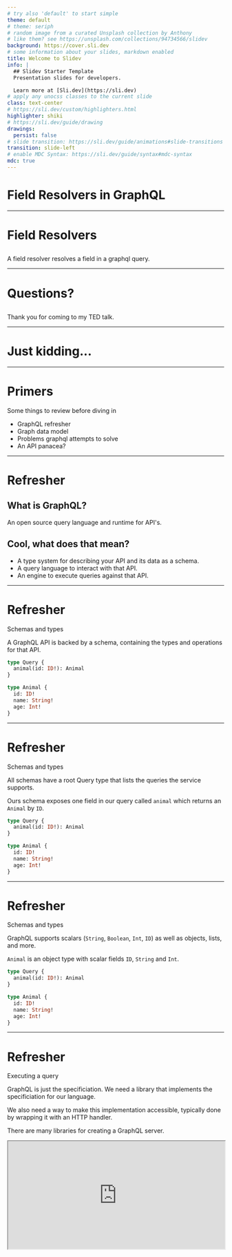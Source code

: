 ```yaml
---
# try also 'default' to start simple
theme: default
# theme: seriph
# random image from a curated Unsplash collection by Anthony
# like them? see https://unsplash.com/collections/94734566/slidev
background: https://cover.sli.dev
# some information about your slides, markdown enabled
title: Welcome to Slidev
info: |
  ## Slidev Starter Template
  Presentation slides for developers.

  Learn more at [Sli.dev](https://sli.dev)
# apply any unocss classes to the current slide
class: text-center
# https://sli.dev/custom/highlighters.html
highlighter: shiki
# https://sli.dev/guide/drawing
drawings:
  persist: false
# slide transition: https://sli.dev/guide/animations#slide-transitions
transition: slide-left
# enable MDC Syntax: https://sli.dev/guide/syntax#mdc-syntax
mdc: true
---
```


# Field Resolvers in GraphQL

---

# Field Resolvers

<!-- An empty header formats the next line as standard slide text instead of a subheading -->

##

A field resolver resolves a field in a graphql query.

---

# Questions?

<!-- An empty header formats the next line as standard slide text instead of a subheading -->

##

Thank you for coming to my TED talk.

---

# Just kidding...

---

# Primers

Some things to review before diving in

- GraphQL refresher
- Graph data model
- Problems graphql attempts to solve
- An API panacea?

---

# Refresher

## What is GraphQL?

An open source query language and runtime for API's.

## Cool, what does that mean?

- A type system for describing your API and its data as a schema.
- A query language to interact with that API.
- An engine to execute queries against that API.

---

# Refresher

Schemas and types

A GraphQL API is backed by a schema, containing the types and operations for that API.

```graphql
type Query {
  animal(id: ID!): Animal
}

type Animal {
  id: ID!
  name: String!
  age: Int!
}
```

---

# Refresher

Schemas and types

All schemas have a root Query type that lists the queries the service supports.

Ours schema exposes one field in our query called `animal` which returns an `Animal` by `ID`.

```graphql {1-3|2}
type Query {
  animal(id: ID!): Animal
}

type Animal {
  id: ID!
  name: String!
  age: Int!
}
```

---

# Refresher

Schemas and types

GraphQL supports scalars (`String`, `Boolean`, `Int`, `ID`) as well as objects, lists, and more.

`Animal` is an object type with scalar fields `ID`, `String` and `Int`.

```graphql {5-9|6|7|8}
type Query {
  animal(id: ID!): Animal
}

type Animal {
  id: ID!
  name: String!
  age: Int!
}
```

---

# Refresher

Executing a query

GraphQL is just the specificiation. We need a library that implements the specificiation for our language.

We also need a way to make this implementation accessible, typically done by wrapping it with an HTTP handler.

There are many libraries for creating a GraphQL server.

<iframe src="https://graphql.org/code/#language-support" style="width: 100%; height: 250px;" />

---

# Refresher

Query

```graphql {|1|2,6,12,16|3-5,13-15}
query readAnimal {
  animal(id: "2ba43365-973a-41eb-87ff-b6033f332885") {
    id
    name
    age
  }
}

"""result
{
  "data": {
    "animal": {
      "id": "2ba43365-973a-41eb-87ff-b6033f332885",
      "name": "George",
      "age": 7
    }
  }
}
"""
```

---

# Refresher

Querying what we want

We can modify our query to return only the data we're interested in.

```graphql {|3,11}
query readAnimal {
  animal(id: "2ba43365-973a-41eb-87ff-b6033f332885") {
    name
  }
}

"""result
{
  "data": {
    "animal": {
      "name": "George"
    }
  }
}
"""
```

---

# Thinking in graphs

Our types can also express relationships (this is where the _Graph_ of GraphQL comes in)

```graphql {|,12-15|9}
type Query {
  animal(id: ID!): Animal
}

type Animal {
  id: ID!
  name: String!
  age: Int!
  owners: [Human!]
}

type Human {
  id: ID!
  name: String!
}
```

---

# Thinking in graphs

We can also query these relationships

```graphql {|,3-5,12-16}
query georgeOwners {
  animal(id: "2ba43365-973a-41eb-87ff-b6033f332885") {
    owners {
      name
    }
  }
}

""" result
{
  "data": {
    "owners": [
      {
        "name": "Jake"
      }
    ]
  }
}
"""
```

---

# What is GraphQL trying to solve?

- Allows us to model our types and their relationships as a graph
- Helps us fetch just the data we need
- Allows us to fetch this data from a single resource

---

# GraphQL, an API panacea?

> /ˌpanəˈsēə/
>
> _noun_
>
> **a solution or remedy for all difficulties or diseases.**

## Absolutely not

Engineering decision making involves tradeoffs, not perfect solutions.

GraphQL fits our domain well due to the hierarchical nature of our data. It allows us to build a flexible system that exposes data in an intuitive and performant way.

But this comes with additional verbosity, complexity, and challenges such as managing performance and keeping our schema backwards compatible.

With the right approaches we'll continue to build highly flexible systems.

---

# Recap

It's fields all the way down...

- Our schema has a query type
- This query type has fields for the various queries we support
- Those queries can return scalar values (strings, numbers, etc) or complex values like objects
- The objects we return have their own sets of fields, these can also be scalar values or complex types

And something new...

- Fields can be backed by a resolver
- This changes the behavior of the query
- That resolver is only executed if that field is requested

---

# Revisiting an earlier example

Our pet friends API

We have the following GraphQL schema

Our `Animal` type has an `owners` field which is a list of `Human` type.

```graphql {|9,12-15}
type Query {
  animal(id: ID!): Animal
}

type Animal {
  id: ID!
  name: String!
  age: Int!
  owners: [Human!]
}

type Human {
  id: ID!
  name: String!
}
```

---

# Let's look at some resolvers

_Disclaimer: we're about to enter psuedo code land, where things work simply because I want them to_

---

# Example 1

##

First, the simplest version of our query. It resolves the entire `Animal` in one call.

We query the database and use a sql join to retrieve the related owner data.

```typescript
const resolvers = {
  Query: {
    async animal({ params, db }): Promise<Animal> {
      const animal = await db.queryRow(
        `SELECT a.id, a.name, a.age, o.id, o.name FROM animals a
         INNER JOIN owners o ON o.animal_id = a.id
         WHERE a.id = $1`,
        params["id"]
      );
      return animal;
    },
  },
};
```

---

# Example 1

## Pros

- Simple
- Quick to implement
- For small models and relations (especially 1:1), performance should be fine
- This approach can work great initially or on smaller projects

## Cons

- May end up with additional relationships to fetch, leading to a larger and larger resolver
  - E.g., `Human` may have a `Contact` field, with data living in SalesForce (🤮)
  - Now we need to implement a SalesForce client just to continue fetching `Animal` data
- Query performance may suffer from loading more relations
- Still over fetching
  - Even if we aren't interested in `owners` data, the `animal` resolver is still fetching it

---

# Example 2

##

Now, we'll create a resolver for the `owners` field on the `Animal` type.

```typescript
const resolvers = {
  Query: {
    async animal({ parent, args, { db } }): Promise<Animal> {
      const animal = await db.queryRow(
        `SELECT id, name, age FROM animals WHERE id = $1`,
        args["id"]
      );
      return animal;
    },
  },
  Animal: {
    async owners({ parent, args, { db } }): Promise<Owner[]> {
      const owners = await db.query(
        `SELECT id, name FROM owners WHERE animal_id = $1`,
        parent["id"]
      );
      return owners;
    },
  },
};
```

---

# Example 2

## Pros

- Simpler resolver, fetches only the data needed to satisfy the scalar fields of an `Animal`
- Allows us to completely omit a DB query if we don't need `owners` data

## Cons

- Slightly more complex, requires a secondary resolver function
- Brings us to the GraphQL n+1 query problem

---

# The N+1 query problem

A bad day to be a field

The N+1 query problem arises when we leverage resolvers.

Resolvers are executed independently and don't know if similar data has been loaded or can be batched.

---

# An example of N+1

New requirements for our pet friends API

Let's imagine we have a new requirement to include `Contact` data in our API.

```graphql
type Query {
  animal(id: ID!): Animal
}

type Animal {
  id: ID!
  name: String!
  age: Int!
  owners: [Human!]
}

type Human {
  id: ID!
  name: String!
  contact: Contact!
}

type Contact {
  phone: String!
}
```

---

# An example of N+1

Things appear ok on the surface

But we can see issues. If we have a pet with 50 owners (weird) and we need the contact info, we're going to run the `contact` field resolver 50 times.

```typescript {|}{maxHeight: '70%'}
const resolvers = {
  Query: {
    async animal({ parent, args, { db }}): Promise<Animal> {
      const animal = await db.queryRow(
        `SELECT id, name, age FROM animals WHERE id = $1`,
        args["id"]
      );
      return animal;
    },
  },
  Animal: {
    async owners({ parent, args, { db }}): Promise<Owner[]> {
      const owners = await db.query(
        `SELECT id, name FROM owners WHERE animal_id = $1`,
        parent["id"]
      );
      return owners;
    },
  },
  Human: {
    async contact({ parent, args, { salesforce }}): Promise<Contact> {
      const contact = await salesforce.fetchContact(parent["id"]);
      return contact;
    }
  }
};
```

---

# Enter data loader

The batch and cache master

Instead of our resolvers directly calling the database, they call a data loader batching function which returns a promise.

Resolvers are typically called in serial, and when a promise is returned the runtime moves onto the next resolver.

This behavior allows the batching function to aggregate calls from each resolver, and submit a single query.
